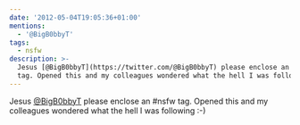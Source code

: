 ```yaml
---
date: '2012-05-04T19:05:36+01:00'
mentions:
  - '@BigB0bbyT'
tags:
  - nsfw
description: >-
  Jesus [@BigB0bbyT](https://twitter.com/@BigB0bbyT) please enclose an #nsfw
  tag. Opened this and my colleagues wondered what the hell I was following :-)
---
```

Jesus [@BigB0bbyT](https://twitter.com/@BigB0bbyT) please enclose an #nsfw tag. Opened this and my colleagues wondered what the hell I was following :-)
